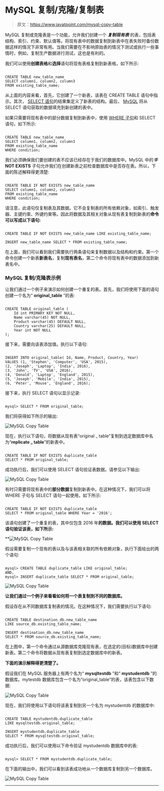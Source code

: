 # MySQL 复制/克隆/复制表

> 原文：<https://www.javatpoint.com/mysql-copy-table>

MySQL 复制或克隆表是一个功能，允许我们创建一个 ***复制现有表*** 的表，包括表结构、索引、约束、默认值等。将现有表中的数据复制到新表中在表失败时备份数据这样的情况下非常有用。当我们需要在不影响原始表的情况下测试或执行一些事情时，例如，复制生产数据进行测试，这也是有利的。

我们可以使用**创建表格**和**选择**语句将现有表格复制到新表格，如下所示:

```

CREATE TABLE new_table_name
SELECT column1, column2, column3 
FROM existing_table_name;

```

从上面的内容来看，首先，它创建了一个新表，该表在 CREATE TABLE 语句中指示。其次， [SELECT 语句](https://www.javatpoint.com/mysql-select)的结果集定义了新表的结构。最后， [MySQL](https://www.javatpoint.com/mysql-tutorial) 将从 SELECT 语句获取的数据填充到新创建的表中。

如果只需要将现有表中的部分数据复制到新表中，使用 [WHERE 子句](https://www.javatpoint.com/mysql-where)和 SELECT 语句，如下所示:

```

CREATE TABLE new_table_name
SELECT column1, column2, column3 
FROM existing_table_name
WHERE condition;

```

我们必须确保我们要创建的表不应该已经存在于我们的数据库中。MySQL 中的 **IF NOT EXISTS** 子句允许我们在创建新表之前检查数据库中是否存在表。所以，下面的陈述解释得更清楚:

```

CREATE TABLE IF NOT EXISTS new_table_name
SELECT column1, column2, column3 
FROM existing_table_name
WHERE condition;

```

请注意，此语句仅复制表及其数据。它不会复制表的所有依赖对象，如索引、触发器、主键约束、外键约束等。因此将数据及其相关对象从现有表复制到新表的**命令可以写成以下语句:**

```

CREATE TABLE IF NOT EXISTS new_table_name LIKE existing_table_name;

INSERT new_table_name SELECT * FROM existing_table_name;

```

在上面，我们可以看到我们需要执行两条语句来复制数据以及结构和约束。第一个命令创建一个新表**新表名**，复制**现有表名**，第二个命令将现有表中的数据添加到新表名中。

### MySQL 复制/克隆表示例

让我们通过一个例子来演示如何创建一个重复的表。首先，我们将使用下面的语句创建一个名为“ **original_table** ”的表:

```

CREATE TABLE original_table (
	Id int PRIMARY KEY NOT NULL, 
	Name varchar(45) NOT NULL, 
	Product varchar(45) DEFAULT NULL, 
	Country varchar(25) DEFAULT NULL, 
	Year int NOT NULL
);

```

接下来，需要向该表添加值。执行以下语句:

```

INSERT INTO original_table( Id, Name, Product, Country, Year) 
VALUES (1, 'Stephen', 'Computer', 'USA', 2015), 
(2, 'Joseph', 'Laptop', 'India', 2016), 
(3, 'John', 'TV', 'USA', 2016),
(4, 'Donald', 'Laptop', 'England', 2015),
(5, 'Joseph', 'Mobile', 'India', 2015),
(6, 'Peter', 'Mouse', 'England', 2016);

```

接下来，执行 SELECT 语句以显示记录:

```

mysql> SELECT * FROM original_table;

```

我们将获得如下所示的输出:

![MySQL Copy Table](img/35f31ffb82a01ad7899b8a13011025e5.png)

现在，执行以下语句，将数据从现有表“original _ table”复制到选定数据库中名为“**replicate _ table**”的新表中。

```

CREATE TABLE IF NOT EXISTS duplicate_table 
SELECT * FROM original_table;

```

成功执行后，我们可以使用 SELECT 语句验证表数据。请参见以下输出:

![MySQL Copy Table](img/ffe5e95bd8c9b2d99ebd4c3af8247f94.png)

有时只需要将现有表中的**部分数据**复制到新表中。在这种情况下，我们可以将 WHERE 子句与 SELECT 语句一起使用，如下所示:

```

CREATE TABLE IF NOT EXISTS duplicate_table 
SELECT * FROM original_table WHERE Year = '2016';

```

该语句创建了一个重复的表，其中仅包含 2016 年**的数据。我们可以使用 SELECT 语句验证该表，如下所示:**

**![MySQL Copy Table](img/85ae4003a3e4979c4b5720f372793ce5.png)

假设需要复制一个现有的表以及与该表相关联的所有依赖对象，执行下面给出的两个语句:

```

mysql> CREATE TABLE duplicate_table LIKE original_table;
AND,
mysql> INSERT duplicate_table SELECT * FROM original_table;

```

![MySQL Copy Table](img/0ece87d90e23c069fc8f653d3ecb35df.png)

**让我们通过一个例子来看看如何将一个表复制到不同的数据库。**

假设存在从不同数据库复制表的情况。在这种情况下，我们需要执行以下语句:

```

CREATE TABLE destination_db.new_table_name 
LIKE source_db.existing_table_name;

INSERT destination_db.new_table_name 
SELECT * FROM source_db.existing_table_name;

```

在上图中，第一个命令通过从源数据库克隆现有表，在选定的(目标)数据库中创建新表。第二个命令将数据从现有表复制到选定数据库中的新表。

**下面的演示解释得更清楚了。**

假设我们在 MySQL 服务器上有两个名为“ **mysqltestdb** ”和“ **mystudentdb** ”的数据库。mytestdb 数据库包含一个名为“original_table”的表，该表包含以下数据:

![MySQL Copy Table](img/5c500a485a985bbdd69783b8ee07cb49.png)

现在，我们将使用以下语句将该表复制到另一个名为 mystudentdb 的数据库中:

```

CREATE TABLE mystudentdb.duplicate_table 
LIKE mysqltestdb.original_table;

INSERT mystudentdb.duplicate_table 
SELECT * FROM mysqltestdb.original_table;

```

成功执行后，我们可以使用以下命令验证 mystudentdb 数据库中的表:

```

mysql> SELECT * FROM mystudentdb.duplicate_table;

```

在下面的输出中，我们可以看到该表成功地从一个数据库复制到另一个数据库。

![MySQL Copy Table](img/e6368b15559cbd3b5fda8710e8aa642f.png)

* * ***